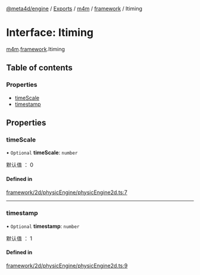[@meta4d/engine](../README.md) / [Exports](../modules.md) / [m4m](../modules/m4m.md) / [framework](../modules/m4m.framework.md) / Itiming

# Interface: Itiming

[m4m](../modules/m4m.md).[framework](../modules/m4m.framework.md).Itiming

## Table of contents

### Properties

- [timeScale](m4m.framework.Itiming.md#timescale)
- [timestamp](m4m.framework.Itiming.md#timestamp)

## Properties

### timeScale

• `Optional` **timeScale**: `number`

默认值 ： 0

#### Defined in

[framework/2d/physicEngine/physicEngine2d.ts:7](https://github.com/meta4d-me/meta4d-engine/blob/cf6bfe6/src/framework/2d/physicEngine/physicEngine2d.ts#L7)

___

### timestamp

• `Optional` **timestamp**: `number`

默认值 ： 1

#### Defined in

[framework/2d/physicEngine/physicEngine2d.ts:9](https://github.com/meta4d-me/meta4d-engine/blob/cf6bfe6/src/framework/2d/physicEngine/physicEngine2d.ts#L9)
